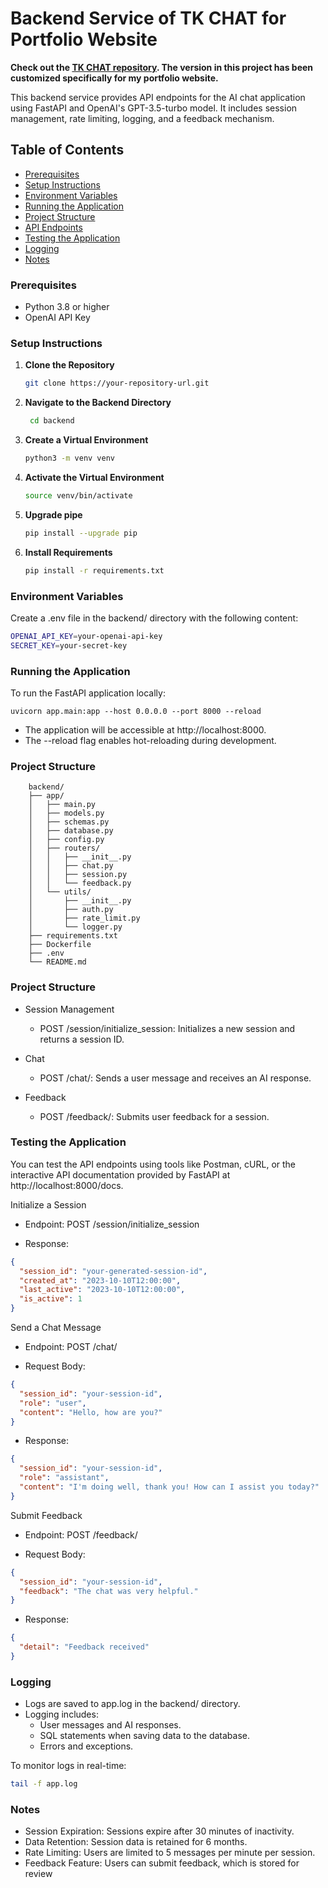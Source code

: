 # **Backend Service of TK CHAT for Portfolio Website**

**Check out the [TK CHAT repository](https://github.com/SM1LE21/TK_CHAT/tree/main). The version in this project has been customized specifically for my portfolio website.**

This backend service provides API endpoints for the AI chat application using FastAPI and OpenAI's GPT-3.5-turbo model. It includes session management, rate limiting, logging, and a feedback mechanism.

## **Table of Contents**

- [Prerequisites](#prerequisites)
- [Setup Instructions](#setup-instructions)
- [Environment Variables](#environment-variables)
- [Running the Application](#running-the-application)
- [Project Structure](#project-structure)
- [API Endpoints](#api-endpoints)
- [Testing the Application](#testing-the-application)
- [Logging](#logging)
- [Notes](#notes)

### **Prerequisites**

- Python 3.8 or higher
- OpenAI API Key

### **Setup Instructions**

1. **Clone the Repository**

   ```bash
   git clone https://your-repository-url.git
    ```
2. **Navigate to the Backend Directory**

   ```bash
    cd backend
    ```
3. **Create a Virtual Environment**

   ```bash
   python3 -m venv venv
    ```

4. **Activate the Virtual Environment**
    ```bash
   source venv/bin/activate
    ```

5. **Upgrade pipe**
    ```bash
   pip install --upgrade pip
    ```

6. **Install Requirements**
    ```bash
   pip install -r requirements.txt
    ```

### **Environment Variables**
Create a .env file in the backend/ directory with the following content:
```bash
OPENAI_API_KEY=your-openai-api-key
SECRET_KEY=your-secret-key
```

### **Running the Application**
To run the FastAPI application locally:

```
uvicorn app.main:app --host 0.0.0.0 --port 8000 --reload
```

- The application will be accessible at http://localhost:8000.
- The --reload flag enables hot-reloading during development.

### **Project Structure**
    
        backend/
        ├── app/
        │   ├── main.py
        │   ├── models.py
        │   ├── schemas.py
        │   ├── database.py
        │   ├── config.py
        │   ├── routers/
        │   │   ├── __init__.py
        │   │   ├── chat.py
        │   │   ├── session.py
        │   │   └── feedback.py
        │   └── utils/
        │       ├── __init__.py
        │       ├── auth.py
        │       ├── rate_limit.py
        │       └── logger.py
        ├── requirements.txt
        ├── Dockerfile
        ├── .env
        └── README.md

### **Project Structure**
- Session Management

    - POST /session/initialize_session: Initializes a new session and returns a session ID.
- Chat

    - POST /chat/: Sends a user message and receives an AI response.
- Feedback

    - POST /feedback/: Submits user feedback for a session.

### **Testing the Application**

You can test the API endpoints using tools like Postman, cURL, or the interactive API documentation provided by FastAPI at http://localhost:8000/docs.

Initialize a Session
- Endpoint: POST /session/initialize_session

- Response:
```json
{
  "session_id": "your-generated-session-id",
  "created_at": "2023-10-10T12:00:00",
  "last_active": "2023-10-10T12:00:00",
  "is_active": 1
}
```

Send a Chat Message
- Endpoint: POST /chat/

- Request Body:
```json
{
  "session_id": "your-session-id",
  "role": "user",
  "content": "Hello, how are you?"
}
```

- Response:
```json
{
  "session_id": "your-session-id",
  "role": "assistant",
  "content": "I'm doing well, thank you! How can I assist you today?"
}
```

Submit Feedback
- Endpoint: POST /feedback/

- Request Body:

```json
{
  "session_id": "your-session-id",
  "feedback": "The chat was very helpful."
}
```

- Response:
```json
{
  "detail": "Feedback received"
}

```


### **Logging**
- Logs are saved to app.log in the backend/ directory.
- Logging includes:
    - User messages and AI responses.
    - SQL statements when saving data to the database.
    - Errors and exceptions.

To monitor logs in real-time:

```bash
tail -f app.log

```

### **Notes**
- Session Expiration: Sessions expire after 30 minutes of inactivity.
- Data Retention: Session data is retained for 6 months.
- Rate Limiting: Users are limited to 5 messages per minute per session.
- Feedback Feature: Users can submit feedback, which is stored for review
